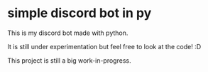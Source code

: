 # simple discord bot in py
 
This is my discord bot made with python.

It is still under experimentation but feel free to look at the code! :D

This project is still a big work-in-progress.
